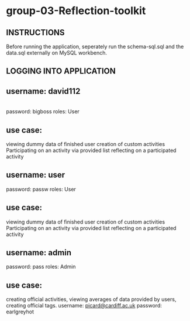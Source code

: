 # group-03-Reflection-toolkit #

## INSTRUCTIONS ##
Before running the application, seperately run the schema-sql.sql and the data.sql externally on MySQL workbench.

## LOGGING INTO APPLICATION ##
## username: david112
<br/>password: bigboss
roles: User

## use case: ##
viewing dummy data of finished user
creation of custom activities 
Participating on an activity via provided list
reflecting on a participated activity

## username: user
password: passw
roles: User

## use case: ##
viewing dummy data of finished user
creation of custom activities 
Participating on an activity via provided list
reflecting on a participated activity

## username: admin
password: pass
roles: Admin

## use case:  ##
creating official activities, viewing averages of data provided by users, creating official tags.
username: picard@cardiff.ac.uk
password: earlgreyhot
